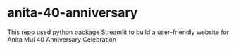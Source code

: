 # anita-40-anniversary
This repo used python package Streamlit to build a user-friendly website for Anita Mui 40 Anniversary Celebration
